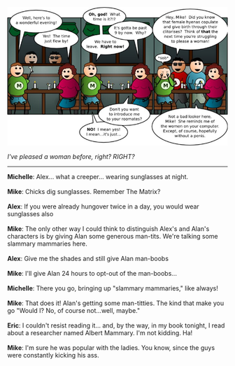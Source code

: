 <!--
.. title: Roomies
.. slug: roomies
.. date: 2009/09/26 00:00:00
.. tags: 
.. link: 
.. description: 
-->

<a href='roomies.html' title='View comments'>
<img class='comic' src='../assets/comics/20090926.jpg' />
</a>

<em>I've pleased a woman before, right?  RIGHT?</em>

<!-- TEASER_END -->
<hr />

<div class='comments'>
<b>Michelle</b>: Alex... what a creeper... wearing sunglasses at night.<br /><br />
<b>Mike</b>: Chicks dig sunglasses.  Remember The Matrix?<br /><br />
<b>Alex</b>: If you were already hungover twice in a day, you would wear sunglasses also<br /><br />
<b>Mike</b>: The only other way I could think to distinguish Alex's and Alan's characters is by giving Alan some generous man-tits.  We're talking some slammary mammaries here.<br /><br />
<b>Alex</b>: Give me the shades and still give Alan man-boobs<br /><br />
<b>Mike</b>: I'll give Alan 24 hours to opt-out of the man-boobs...<br /><br />
<b>Michelle</b>: There you go, bringing up "slammary mammaries," like always!<br /><br />
<b>Mike</b>: That does it!  Alan's getting some man-titties.  The kind that make you go "Would I?  No, of course not...well, maybe."<br /><br />
<b>Eric</b>: I couldn't resist reading it... and, by the way, in my book tonight, I read about a researcher named Albert Mammary.  I'm not kidding.  Ha!<br /><br />
<b>Mike</b>: I'm sure he was popular with the ladies.  You know, since the guys were constantly kicking his ass.<br /><br />
</div>

